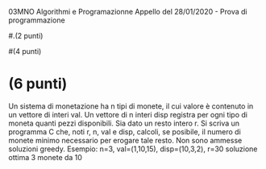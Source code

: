 03MNO Algorithmi e Programazionne
Appello del 28/01/2020 - Prova di programmazione

#.(2 punti)



#(4 punti)


# (6 punti)
Un sistema di monetazione ha n tipi di monete, il cui valore è contenuto in un vettore di interi val.
Un vettore di n interi disp registra per ogni tipo di moneta quanti pezzi disponibili.
Sia dato un resto intero r. Si scriva un programma C che, noti r, n, val e disp, calcoli, se posibile, il numero di monete minimo necessario per erogare tale resto. Non sono ammesse soluzioni greedy.
Esempio: n=3, val=(1,10,15), disp=(10,3,2), r=30 soluzione ottima 3 monete da 10
